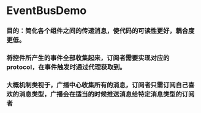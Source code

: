 # EventBusDemo
### 目的：简化各个组件之间的传递消息，使代码的可读性更好，耦合度更低。       
### 将控件所产生的事件全部收集起来，订阅者需要实现对应的protocol，在事件触发时通过代理获取到。      
### 大概机制类视于，广播中心收集所有的消息，订阅者只需订阅自己喜欢的消息类型，广播会在适当的时候推送消息给特定消息类型的订阅者

